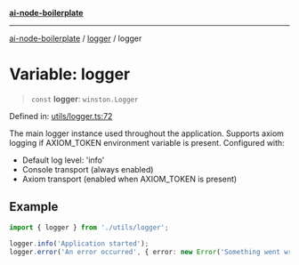 [**ai-node-boilerplate**](../../README.md)

***

[ai-node-boilerplate](../../modules.md) / [logger](../README.md) / logger

# Variable: logger

> `const` **logger**: `winston.Logger`

Defined in: [utils/logger.ts:72](https://github.com/javeoff/ai-node-boilerplate/blob/b2120672e93b4b294f7804365f80a24db2ad4141/src/utils/logger.ts#L72)

The main logger instance used throughout the application.
Supports axiom logging if AXIOM_TOKEN environment variable is present.
Configured with:
- Default log level: 'info'
- Console transport (always enabled)
- Axiom transport (enabled when AXIOM_TOKEN is present)

## Example

```typescript
import { logger } from './utils/logger';

logger.info('Application started');
logger.error('An error occurred', { error: new Error('Something went wrong') });
```
